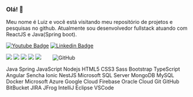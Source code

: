 ### Olá! 👋
Meu nome é Luiz e você está visitando meu repositório de projetos e pesquisas no github. Atualmente sou desenvolvedor fullstack atuando com ReactJS e Java(Spring boot).

[![Youtube Badge](https://img.shields.io/badge/-Youtube-FF0000?style=flat-square&labelColor=FF0000&logo=youtube&logoColor=white&link=https://youtube.com/c/LuizAlbertoTiko)](https://youtube.com/c/LuizAlbertoTiko)
[![Linkedin Badge](https://img.shields.io/badge/-LinkedIn-blue?style=flat-square&logo=Linkedin&logoColor=white&link=https://www.linkedin.com/in/luiz-alberto)](https://www.linkedin.com/in/luiz-alberto)
<p>
<img src="https://camo.githubusercontent.com/e17e119d8c9bb34ac9710be65d35d52a7e04cc260476760305525204df5f34b0/68747470733a2f2f696d672e736869656c64732e696f2f62616467652f2d4a6176612d3030373339363f7374796c653d666c61742d737175617265266c6f676f3d6a617661" size="200px">
 <img src="https://img.shields.io/badge/Spring-6DB33F?style=for-the-badge&logo=spring&logoColor=white">
 <img src="https://img.shields.io/badge/React-20232A?style=for-the-badge&logo=react&logoColor=61DAFB" >
 <img src="https://img.shields.io/badge/Redux-593D88?style=for-the-badge&logo=redux&logoColor=white" >
 <img src="https://camo.githubusercontent.com/cf1a0ef083a2372d7f66b4691d5d25bfd8c098f42871e8da90edb1f32ed187c4/68747470733a2f2f696d672e736869656c64732e696f2f62616467652f2d4a6176615363726970742d626c61636b3f7374796c653d666c61742d737175617265266c6f676f3d6a617661736372697074" >
 
 
 <img src="" >
 <img src="" >
 <img src="" >
 <img src="" >
 <img src="" >
 <img src="" > 
 <img src="" >
 
 <img src="https://camo.githubusercontent.com/85dc47a56a4e73ae7b6e64b3b4416785497e74219ae179ae8faaaca10d5a78d9/68747470733a2f2f696d672e736869656c64732e696f2f62616467652f2d4769744875622d3138313731373f7374796c653d666c61742d737175617265266c6f676f3d676974687562" alt="GitHub" data-canonical-src="https://img.shields.io/badge/-GitHub-181717?style=flat-square&amp;logo=github" style="max-width:100%;">
</p>
Java Spring JavaScript Nodejs HTML5 CSS3 Sass Bootstrap TypeScript Angular Sencha Ionic NestJS Microsoft SQL Server MongoDB MySQL Docker Microsoft Azure Google Cloud Firebase Oracle Cloud Git GitHub BitBucket JIRA JFrog IntelliJ Eclipse VSCode
<!--
**luiztrisoft/luiztrisoft** is a ✨ _special_ ✨ repository because its `README.md` (this file) appears on your GitHub profile.

Here are some ideas to get you started:

- 🔭 I’m currently working on ...
- 🌱 I’m currently learning ...
- 👯 I’m looking to collaborate on ...
- 🤔 I’m looking for help with ...
- 💬 Ask me about ...
- 📫 How to reach me: ...
- 😄 Pronouns: ...
- ⚡ Fun fact: ...
-->
